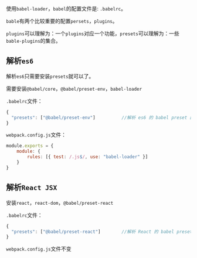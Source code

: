 使用`babel-loader`，`babel`的配置文件是: `.babelrc`。

`bable`有两个比较重要的配置`persets`，`plugins`。

`plugins`可以理解为：一个`plugins`对应一个功能，`presets`可以理解为：一些`bable-plugins`的集合。

## 解析`es6`

解析`es6`只需要安装`presets`就可以了。

需要安装`@babel/core`，`@babel/preset-env`，`babel-loader`

`.babelrc`文件：

```js
{
  "presets": ["@babel/preset-env"]          //解析 es6 的 babel preset 配置
}
```

`webpack.config.js`文件：

```js
module.exports = {
    module: {
        rules: [{ test: /.js$/, use: "babel-loader" }]
    }
}
```

## 解析`React JSX`

安装`react`，`react-dom`，`@babel/preset-react`

`.babelrc`文件：

```js
{
  "presets": ["@babel/preset-react"]        //解析 React 的 babel preset 配置
}
```

`webpack.config.js`文件不变